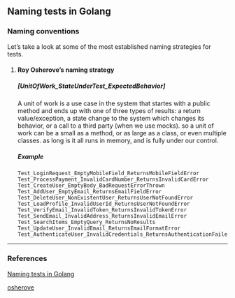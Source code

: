 ## Naming tests in Golang

### Naming conventions

Let’s take a look at some of the most established naming strategies for tests.

1. #### Roy Osherove’s naming strategy

   ##### [UnitOfWork_StateUnderTest_ExpectedBehavior]

   A unit of work is a use case in the system that startes with a public method and ends up with one of three types of
   results: a return value/exception, a state change to the system which changes its behavior, or a call to a third
   party (when we use mocks). so a unit of work can be a small as a method, or as large as a class, or even multiple
   classes. as long is it all runs in memory, and is fully under our control.

   ##### Example
   ```
   Test_LoginRequest_EmptyMobileField_ReturnsMobileFieldError
   Test_ProcessPayment_InvalidCardNumber_ReturnsInvalidCardError
   Test_CreateUser_EmptyBody_BadRequestErrorThrown
   Test_AddUser_EmptyEmail_ReturnsEmailFieldError
   Test_DeleteUser_NonExistentUser_ReturnsUserNotFoundError
   Test_LoadProfile_InvalidUserId_ReturnsUserNotFoundError
   Test_VerifyEmail_InvalidToken_ReturnsInvalidTokenError
   Test_SendEmail_InvalidAddress_ReturnsInvalidEmailError
   Test_SearchItems_EmptyQuery_ReturnsNoResults
   Test_UpdateUser_InvalidEmail_ReturnsEmailFormatError
   Test_AuthenticateUser_InvalidCredentials_ReturnsAuthenticationFailedError
   ```

--- 

### References

[Naming tests in Golang](https://medium.com/getground/naming-tests-in-golang-c58c188bb9a1)

[osherove](https://osherove.com/blog/2005/4/3/naming-standards-for-unit-tests.html)
